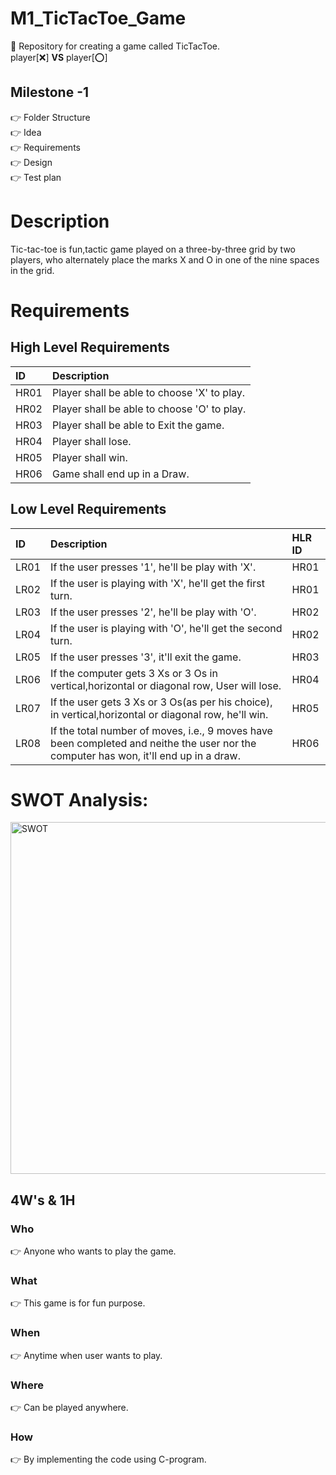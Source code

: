 # M1_TicTacToe_Game </br>
:pushpin: Repository for creating a game called TicTacToe.</br>
 player[:x:]  **VS**  player[:o:]

## Milestone -1

:point_right: Folder Structure </br>
:point_right: Idea </br>
:point_right: Requirements </br>
:point_right: Design </br>
:point_right: Test plan

# Description
Tic-tac-toe is fun,tactic game played on a three-by-three grid by two players, who alternately place the marks X and O in one of the nine spaces in the grid.

# Requirements
## High Level Requirements</br>

|ID|Description|
|:---|:---|
|HR01|Player shall be able to choose 'X' to play.|
|HR02|Player shall be able to choose 'O' to play.|
|HR03|Player shall be able to Exit the game.|
|HR04|Player shall lose.|
|HR05|Player shall win.|
|HR06|Game shall end up in a Draw.|

## Low Level Requirements
|ID|Description|HLR ID|
|:---|:---|:---|
|LR01|If the user presses '1', he'll be play with 'X'.|HR01|
|LR02|If the user is playing with 'X', he'll get the first turn.|HR01|
|LR03|If the user presses '2', he'll be play with 'O'.|HR02|
|LR04|If the user is playing with 'O', he'll get the second turn.|HR02|
|LR05|If the user presses '3', it'll exit the game.|HR03|
|LR06|If the computer gets 3 Xs or 3 Os in vertical,horizontal or diagonal row, User will lose.|HR04|
|LR07|If the user gets 3 Xs or 3 Os(as per his choice), in vertical,horizontal or diagonal row, he'll win.|HR05|
|LR08|If the total number of moves, i.e., 9 moves have been completed and neithe the user nor the computer has won, it'll end up in a draw.|HR06|

# SWOT Analysis:

<img width="563" alt="SWOT" src="https://user-images.githubusercontent.com/98833151/153712194-4c443cc9-2a43-4ec2-8b0d-8e2815cbc976.png">


## 4W's & 1H
### Who
:point_right: Anyone who wants to play the game.

### What
:point_right: This game is for fun purpose.

### When
:point_right: Anytime when user wants to play.

### Where
:point_right: Can be played anywhere.

### How
:point_right: By implementing the code using C-program.
